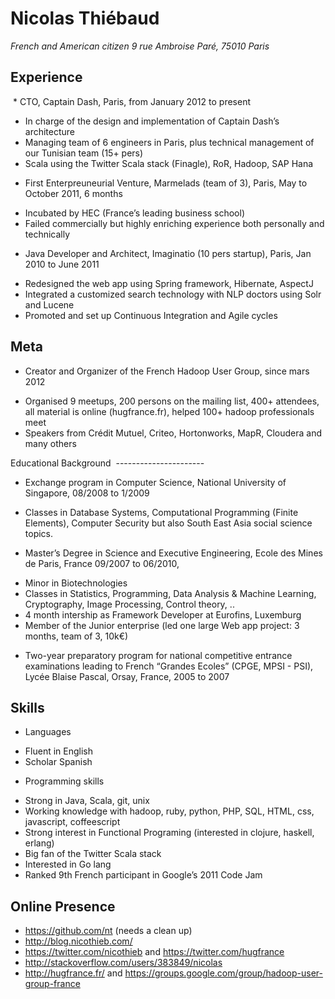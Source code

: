 Nicolas Thiébaud
================

_French and American citizen_
_9 rue Ambroise Paré, 75010 Paris_

Experience
----------

 * CTO, Captain Dash, Paris, from January 2012 to present  
    
 - In charge of the design and implementation of Captain Dash’s architecture
 - Managing team of 6 engineers in Paris, plus technical management of our Tunisian team (15+ pers)
 - Scala using the Twitter Scala stack (Finagle), RoR, Hadoop, SAP Hana
 
* First Enterpreuneurial Venture, Marmelads (team of 3), Paris, May to October 2011, 6 months 
    
 - Incubated by HEC (France’s leading business school)
 - Failed commercially but highly enriching experience both personally and technically
 
* Java Developer and Architect, Imaginatio (10 pers startup), Paris, Jan 2010 to June 2011 

 - Redesigned the web app using Spring framework, Hibernate, AspectJ
 - Integrated a customized search technology with NLP doctors using Solr and Lucene
 - Promoted and set up Continuous Integration and Agile cycles 

Meta
----

* Creator and Organizer of the French Hadoop User Group, since mars 2012
 
 - Organised 9 meetups, 200 persons on the mailing list, 400+ attendees, all material is online (hugfrance.fr), helped 100+ hadoop professionals meet
 - Speakers from Crédit Mutuel, Criteo, Hortonworks, MapR, Cloudera and many others 

Educational Background
 ----------------------

* Exchange program in Computer Science, National University of Singapore, 08/2008 to 1/2009 
 
 - Classes in Database Systems, Computational Programming (Finite Elements), Computer Security but also South East Asia social science topics. 
 
* Master’s Degree in Science and Executive Engineering, Ecole des Mines de Paris, France 09/2007 to 06/2010,

 - Minor in Biotechnologies
 - Classes in Statistics, Programming, Data Analysis & Machine Learning, Cryptography, Image Processing, Control theory, ..
 - 4 month intership as Framework Developer at Eurofins, Luxemburg
 - Member of the Junior enterprise (led one large Web app project: 3 months, team of 3, 10k€)
 
* Two-year preparatory program for national competitive entrance examinations leading to French “Grandes Ecoles” (CPGE, MPSI - PSI), Lycée Blaise Pascal, Orsay, France, 2005 to 2007 

Skills
------

* Languages

 - Fluent in English
 - Scholar Spanish 

* Programming skills	

 - Strong in Java, Scala, git, unix
 - Working knowledge with hadoop, ruby, python, PHP, SQL, HTML, css, javascript, coffeescript
 - Strong interest in Functional Programing (interested in clojure, haskell, erlang)
 - Big fan of the Twitter Scala stack
 - Interested in Go lang
 - Ranked 9th French participant in Google’s 2011 Code Jam

Online Presence
---------------

* https://github.com/nt   (needs a clean up)
* http://blog.nicothieb.com/
* https://twitter.com/nicothieb and https://twitter.com/hugfrance
* http://stackoverflow.com/users/383849/nicolas
* http://hugfrance.fr/ and https://groups.google.com/group/hadoop-user-group-france